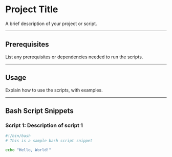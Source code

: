 # Project Title

A brief description of your project or script.

---

## Prerequisites

List any prerequisites or dependencies needed to run the scripts.

---

## Usage

Explain how to use the scripts, with examples.

---

## Bash Script Snippets

### Script 1: Description of script 1

```bash
#!/bin/bash
# This is a sample bash script snippet

echo "Hello, World!"
